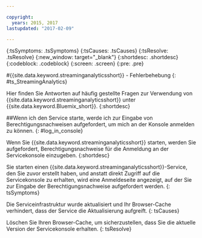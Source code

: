 ```yaml
---

copyright:
  years: 2015, 2017
lastupdated: "2017-02-09"

---
```


<!-- Attribute definitions --> 
{:tsSymptoms: .tsSymptoms} 
{:tsCauses: .tsCauses} 
{:tsResolve: .tsResolve} 
{:new_window: target="_blank"}
{:shortdesc: .shortdesc}
{:codeblock: .codeblock}
{:screen: .screen}
{:pre: .pre}

#{{site.data.keyword.streaminganalyticsshort}} - Fehlerbehebung 
{: #ts_StreamingAnalytics}

Hier finden Sie Antworten auf häufig gestellte Fragen zur Verwendung von {{site.data.keyword.streaminganalyticsshort}} unter {{site.data.keyword.Bluemix_short}}.
{:shortdesc}

##Wenn ich den Service starte, werde ich zur Eingabe von Berechtigungsnachweisen aufgefordert, um mich an der Konsole anmelden zu können.
{: #log_in_console}

Wenn Sie {{site.data.keyword.streaminganalyticsshort}} starten, werden Sie aufgefordert, Berechtigungsnachweise für die Anmeldung an der Servicekonsole einzugeben.
{:shortdesc}

Sie starten einen {{site.data.keyword.streaminganalyticsshort}}-Service, den Sie zuvor erstellt haben, und anstatt direkt Zugriff auf die Servicekonsole zu erhalten, wird eine Anmeldeseite angezeigt, auf der Sie zur Eingabe der Berechtigungsnachweise aufgefordert werden.
{: tsSymptoms}

Die Serviceinfrastruktur wurde aktualisiert und Ihr Browser-Cache verhindert, dass der Service die Aktualisierung aufgreift.
{: tsCauses}

Löschen Sie Ihren Browser-Cache, um sicherzustellen, dass Sie die aktuelle Version der Servicekonsole erhalten.
{: tsResolve}

